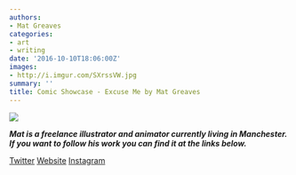 ```yaml
---
authors:
- Mat Greaves
categories:
- art
- writing
date: '2016-10-10T18:06:00Z'
images:
- http://i.imgur.com/SXrssVW.jpg
summary: ''
title: Comic Showcase - Excuse Me by Mat Greaves
---
```

![](http://imgur.com/XnNuMOW.jpg "")

_**Mat is a freelance illustrator and animator currently living in Manchester. If you want to follow his work you can find it at the links below.**_

[Twitter](https://twitter.com/matgreaves "")
[Website](http://www.matgreaves.tumblr.com/ "")
[Instagram](https://www.instagram.com/mat_greaves/ "")